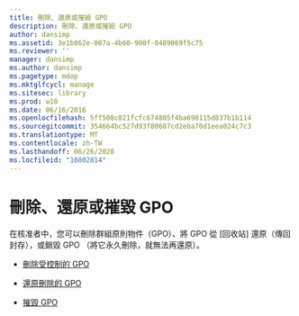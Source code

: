 ```yaml
---
title: 刪除、還原或摧毀 GPO
description: 刪除、還原或摧毀 GPO
author: dansimp
ms.assetid: 3e1b862e-007a-4b60-900f-0489069f5c75
ms.reviewer: ''
manager: dansimp
ms.author: dansimp
ms.pagetype: mdop
ms.mktglfcycl: manage
ms.sitesec: library
ms.prod: w10
ms.date: 06/16/2016
ms.openlocfilehash: 5ff508c821fcfc674805f4ba698115d837b1b114
ms.sourcegitcommit: 354664bc527d93f80687cd2eba70d1eea024c7c3
ms.translationtype: MT
ms.contentlocale: zh-TW
ms.lasthandoff: 06/26/2020
ms.locfileid: "10802814"
---
```

# 刪除、還原或摧毀 GPO


在核准者中，您可以刪除群組原則物件（GPO）、將 GPO 從 [回收站] 還原（傳回封存），或銷毀 GPO （將它永久刪除，就無法再還原）。

-   [刪除受控制的 GPO](delete-a-controlled-gpo-agpm30ops.md)

-   [還原刪除的 GPO](restore-a-deleted-gpo-agpm30ops.md)

-   [摧毀 GPO](destroy-a-gpo-agpm30ops.md)

 

 





